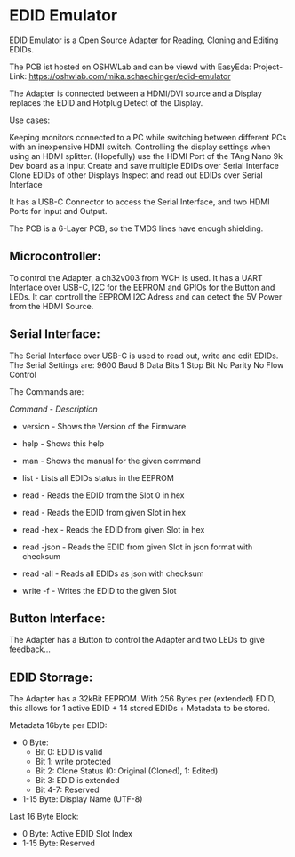 # EDID Emulator


EDID Emulator is a Open Source Adapter for Reading, Cloning and Editing EDIDs.

The PCB ist hosted on OSHWLab and can be viewd with EasyEda:
Project-Link: https://oshwlab.com/mika.schaechinger/edid-emulator

The Adapter is connected between a HDMI/DVI source and a Display replaces the EDID and Hotplug Detect of the Display.

Use cases:

Keeping monitors connected to a PC while switching between different PCs with an inexpensive HDMI switch.
Controlling the display settings when using an HDMI splitter.
(Hopefully) use the HDMI Port of the TAng Nano 9k Dev board as a Input
Create and save multiple EDIDs over Serial Interface
Clone EDIDs of other Displays
Inspect and read out EDIDs over Serial Interface
 
It has a USB-C Connector to access the Serial Interface, and two HDMI Ports for Input and Output.

The PCB is a 6-Layer PCB, so the TMDS lines have enough shielding.


## Microcontroller:

To control the Adapter, a ch32v003 from WCH is used. It has a UART Interface over USB-C, I2C for the EEPROM and GPIOs for the Button and LEDs.
It can controll the EEPROM I2C Adress and can detect the 5V Power from the HDMI Source. 


## Serial Interface:

The Serial Interface over USB-C is used to read out, write and edit EDIDs. The Serial Settings are:
9600 Baud
8 Data Bits
1 Stop Bit
No Parity
No Flow Control

The Commands are:

*Command*                       - *Description*

- version                         - Shows the Version of the Firmware
- help                            - Shows this help
- man <command>                   - Shows the manual for the given command 

- list                            - Lists all EDIDs status in the EEPROM

- read                            - Reads the EDID from the Slot 0 in hex
- read <EDID-SLOT-Index>          - Reads the EDID from given Slot in hex
- read <EDID-SLOT-Index> -hex     - Reads the EDID from given Slot in hex
- read <EDID-SLOT-Index> -json    - Reads the EDID from given Slot in json format with checksum
- read -all                       - Reads all EDIDs as json with checksum

- write <EDID-SLOT-Index> <EDID-Data> -f - Writes the EDID to the given Slot


## Button Interface:

The Adapter has a Button to control the Adapter and two LEDs to give feedback...


## EDID Storrage:

The Adapter has a 32kBit EEPROM. With 256 Bytes per (extended) EDID, this allows for 1 active EDID + 14 stored EDIDs + Metadata to be stored.

Metadata 16byte per EDID:
- 0 Byte:
    - Bit 0: EDID is valid
    - Bit 1: write protected
    - Bit 2: Clone Status (0: Original (Cloned), 1: Edited)
    - Bit 3: EDID is extended
    - Bit 4-7: Reserved
- 1-15 Byte: Display Name (UTF-8)

Last 16 Byte Block:
- 0 Byte: Active EDID Slot Index
- 1-15 Byte: Reserved
